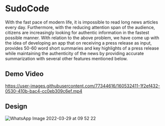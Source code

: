 # SudoCode

With the fast pace of modern life, it is impossible to read long news articles every day. Furthermore, with the reducing attention span of the audience, citizens are increasingly looking for authentic information in the fastest possible manner. 
With relation to the above problem, we have come up with the idea of developing an app that on receiving a press release as input, provides 50-60 word short summaries and key highlights of a press release while maintaining the authenticity of the news by providing accurate summarization with several other features mentioned below.


## Demo Video

https://user-images.githubusercontent.com/77344616/160532411-1f2ef432-0530-410b-bac4-cc0eb309c6ef.mp4


## Design 

![WhatsApp Image 2022-03-29 at 09 52 22](https://user-images.githubusercontent.com/77344616/160532834-fc7bbaa6-b8fb-4046-a984-41aac89c605a.jpeg)

